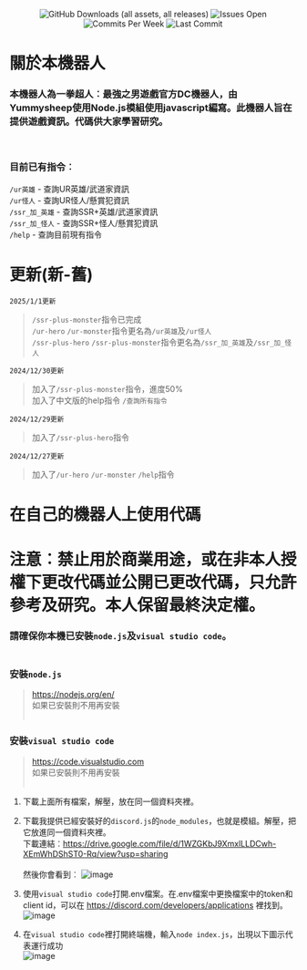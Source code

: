 <html>    
<p align="center">
        <img alt="GitHub Downloads (all assets, all releases)" src="https://img.shields.io/github/downloads/yummysheepouo/OPMTW-BOT/total?style=for-the-badge">
        <img src="https://img.shields.io/github/issues/yummysheepouo/OPMTW-BOT?label=ISSUES%20OPEN&style=for-the-badge" alt="Issues Open">
        <img src="https://img.shields.io/github/commit-activity/m/yummysheepouo/OPMTW-BOT?style=for-the-badge" alt="Commits Per Week">
        <img src="https://img.shields.io/github/last-commit/yummysheepouo/OPMTW-BOT?style=for-the-badge" alt="Last Commit">
    </p>
</html>

# 關於本機器人
<h3> 本機器人為一拳超人︰最強之男遊戲官方DC機器人，由Yummysheep使用Node.js模組使用javascript編寫。此機器人旨在提供遊戲資訊。代碼供大家學習研究。</h3> <br/>
<h3> 目前已有指令︰</h3>

`/ur英雄` - 查詢UR英雄/武道家資訊<br/>
`/ur怪人` - 查詢UR怪人/懸賞犯資訊<br/>
`/ssr_加_英雄` - 查詢SSR+英雄/武道家資訊<br/>
`/ssr_加_怪人` - 查詢SSR+怪人/懸賞犯資訊<br/>
`/help` - 查詢目前現有指令


# 更新(新-舊)
```
2025/1/1更新
```
>`/ssr-plus-monster`指令已完成 <br />
>`/ur-hero` `/ur-monster`指令更名為`/ur英雄`及`/ur怪人` <br />
>`/ssr-plus-hero` `/ssr-plus-monster`指令更名為`/ssr_加_英雄`及`/ssr_加_怪人` <br />
```
2024/12/30更新
```
>加入了`/ssr-plus-monster`指令，進度50%<br />
>加入了中文版的help指令 `/查詢所有指令`
```
2024/12/29更新
```
>加入了`/ssr-plus-hero`指令
```
2024/12/27更新
```
>加入了`/ur-hero`
`/ur-monster`
`/help`指令





# 在自己的機器人上使用代碼
# 注意︰禁止用於商業用途，或在非本人授權下更改代碼並公開已更改代碼，只允許參考及研究。本人保留最終決定權。
### 請確保你本機已安裝`node.js`及`visual studio code`。<br /><br />
### 安裝`node.js`
> https://nodejs.org/en/<br />
如果已安裝則不用再安裝<br /><br />

### 安裝`visual studio code`
> https://code.visualstudio.com<br />
如果已安裝則不用再安裝<br /><br />

1. 下載上面所有檔案，解壓，放在同一個資料夾裡。

2. 下載我提供已經安裝好的`discord.js`的`node_modules`，也就是模組。解壓，把它放進同一個資料夾裡。
<br />下載連結︰https://drive.google.com/file/d/1WZGKbJ9XmxlLLDCwh-XEmWhDShST0-Rq/view?usp=sharing
<br /><br />然後你會看到︰
![image](https://github.com/user-attachments/assets/ab9bfdc6-d835-49e1-abce-ef83bd6abd56)

4. 使用`visual studio code`打開.env檔案。在.env檔案中更換檔案中的token和client id，可以在 https://discord.com/developers/applications 裡找到。
![image](https://github.com/user-attachments/assets/e8e39464-f078-45a8-90b8-03aeee2c8577)

5. 在`visual studio code`裡打開終端機，輸入`node index.js`，出現以下圖示代表運行成功<br />
![image](https://github.com/user-attachments/assets/99dc63eb-ad21-4d1b-8157-b301fa6ae819)

